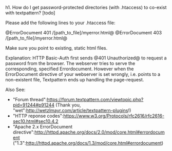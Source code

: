 h1. How do I get password-protected directories (with .htaccess) to co-exist with textpattern? [todo]

Please add the following lines to your .htaccess file:

@ErrorDocument 401 /[path_to_file]/myerror.html@
@ErrorDocument 403 /[path_to_file]/myerror.html@

Make sure you point to existing, static html files.

Explanation: HTTP Basic-Auth first sends @401 Unauthorized@ to request a password from the browser. The webserver tries to serve the corresponding, specified Errordocument. However when the ErrorDocument directive of your webserver is set wrongly, i.e. points to a non-existent file, Textpattern ends up handling the page-request. 

Also See:
 
* "Forum thread":https://forum.textpattern.com/viewtopic.php?pid=91244#p91244 (Thank you, "wet":http://wetzlmayr.com/article/textpattern-plugins!)
* "HTTP reponse codes":https://www.w3.org/Protocols/rfc2616/rfc2616-sec10.html#sec10.4.2
* "Apache 2.x ErrorDocument directive":http://httpd.apache.org/docs/2.0/mod/core.html#errordocument ("1.3":http://httpd.apache.org/docs/1.3/mod/core.html#errordocument)
